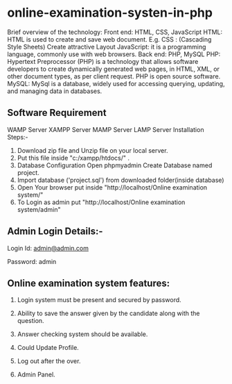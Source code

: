 # online-examination-systen-in-php
Brief overview of the technology:      Front end: HTML, CSS, JavaScript  HTML: HTML is used to create and save web document. E.g. CSS : (Cascading Style Sheets) Create attractive Layout JavaScript: it is a programming language, commonly use with web browsers. 
                                       Back end: PHP, MySQL  PHP: Hypertext Preprocessor (PHP) is a technology that allows software developers to create dynamically generated web pages, in HTML, XML, or other document types, as per client request. PHP is open source software. MySQL: MySql is a database, widely used for accessing querying, updating, and managing data in databases. 
## Software Requirement
 WAMP Server XAMPP Server MAMP Server LAMP Server Installation Steps:-
  1. Download zip file and Unzip file on your local server.
  2. Put this file inside "c:/xampp/htdocs/" .
  3. Database Configuration Open phpmyadmin Create Database named project.
  4. Import database ('project.sql') from downloaded folder(inside database)
  5. Open Your browser put inside "http://localhost/Online examination system/"
  6. To Login as admin put "http://localhost/Online examination system/admin"
## Admin Login Details:-
  Login Id: admin@admin.com
  
  Password: admin
## Online examination system features:
 1. Login system must be present and secured by password.
 
 2. Ability to save the answer given by the candidate along with the question.
 
 3. Answer checking system should be available.
 
 4. Could Update Profile.
 
 5. Log out after the over.
 
 6. Admin Panel.
